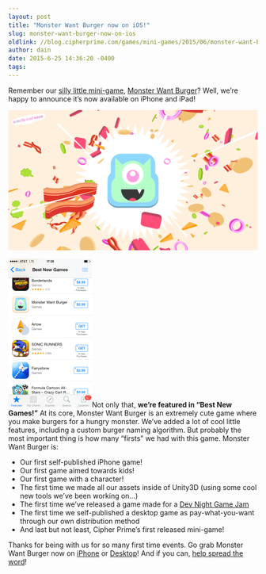 ```yaml
---
layout: post
title: "Monster Want Burger now on iOS!"
slug: monster-want-burger-now-on-ios
oldlink: //blog.cipherprime.com/games/mini-games/2015/06/monster-want-burger-now-on-ios
author: dain
date: 2015-6-25 14:36:20 -0400
tags: 
---
```


Remember our [silly little mini-game](http://blog.cipherprime.com/games/mini-games/2015/03/monster-want-burger/), [Monster Want Burger](http://monsterwantburger.com)? Well, we’re happy to announce it’s now available on iPhone and iPad!

[![Monster Want Burger! 720p](/img/blog/Monster-Want-Burger-720p.png)](/img/blog/Monster-Want-Burger-720p.png)

![IMG_1986](/img/blog/IMG_1986.png)Not only that, **we’re featured in “Best New Games!”** At its core, Monster Want Burger is an extremely cute game where you make burgers for a hungry monster. We’ve added a lot of cool little features, including a custom burger naming algorithm. But probably the most important thing is how many “firsts” we had with this game. Monster Want Burger is:

*   Our first self-published iPhone game!
*   Our first game aimed towards kids!
*   Our first game with a character!
*   The first time we made all our assets inside of Unity3D (using some cool new tools we’ve been working on…)
*   The first time we’ve released a game made for a [Dev Night Game Jam](http://phillydevnight.com)
*   The first time we self-published a desktop game as pay-what-you-want through our own distribution method
*   And last but not least, Cipher Prime’s first released mini-game!

Thanks for being with us for so many first time events. Go grab Monster Want Burger now on [iPhone](https://itunes.apple.com/app/id988842678?mt=8) or [Desktop](http://monsterwantburger.com/#purchase)! And if you can, [help spread the word](https://twitter.com/intent/tweet?text=Build%20burgers!%20Feed%20monster!%20Check%20out%20Monster%20Want%20Burger!%20Now%20available%20on%20iTunes%20https%3A%2F%2Fitunes.apple.com%2Fapp%2Fid988842678%20pic.twitter.com%2FNcXMOsgBRw)!
